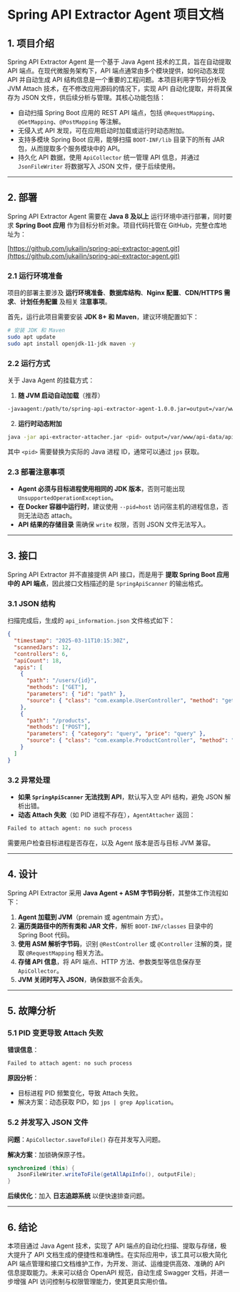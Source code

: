 # Spring API Extractor Agent 项目文档

## 1. 项目介绍
Spring API Extractor Agent 是一个基于 Java Agent 技术的工具，旨在自动提取 API 端点。在现代微服务架构下，API 端点通常由多个模块提供，如何动态发现 API 并自动生成 API 结构信息是一个重要的工程问题。本项目利用字节码分析及 JVM Attach 技术，在不修改应用源码的情况下，实现 API 自动化提取，并将其保存为 JSON 文件，供后续分析与管理。其核心功能包括：

- 自动扫描 Spring Boot 应用的 REST API 端点，包括 `@RequestMapping`、`@GetMapping`、`@PostMapping` 等注解。
- 无侵入式 API 发现，可在应用启动时加载或运行时动态附加。
- 支持多模块 Spring Boot 应用，能够扫描 `BOOT-INF/lib` 目录下的所有 JAR 包，从而提取多个服务模块中的 API。
- 持久化 API 数据，使用 `ApiCollector` 统一管理 API 信息，并通过 `JsonFileWriter` 将数据写入 JSON 文件，便于后续使用。

---
## 2. 部署
Spring API Extractor Agent 需要在 **Java 8 及以上** 运行环境中进行部署，同时要求 **Spring Boot 应用** 作为目标分析对象。项目代码托管在 GitHub，完整仓库地址为：

[https://github.com/jukailin/spring-api-extractor-agent.git](https://github.com/jukailin/spring-api-extractor-agent.git)

### 2.1 运行环境准备
项目的部署主要涉及 **运行环境准备**、**数据库结构**、**Nginx 配置**、**CDN/HTTPS 需求**、**计划任务配置** 及相关 **注意事项**。

首先，运行此项目需要安装 **JDK 8+ 和 Maven**，建议环境配置如下：
```sh
# 安装 JDK 和 Maven
sudo apt update
sudo apt install openjdk-11-jdk maven -y
```

### 2.2 运行方式
关于 Java Agent 的挂载方式：
1. **随 JVM 启动自动加载**（推荐）
```sh
-javaagent:/path/to/spring-api-extractor-agent-1.0.0.jar=output=/var/www/api-data/api_information.json
```
2. **运行时动态附加**
```sh
java -jar api-extractor-attacher.jar <pid> output=/var/www/api-data/api_information.json
```
其中 `<pid>` 需要替换为实际的 Java 进程 ID，通常可以通过 `jps` 获取。

### 2.3 部署注意事项
- **Agent 必须与目标进程使用相同的 JDK 版本**，否则可能出现 `UnsupportedOperationException`。
- **在 Docker 容器中运行时**，建议使用 `--pid=host` 访问宿主机的进程信息，否则无法动态 attach。
- **API 结果的存储目录** 需确保 `write` 权限，否则 JSON 文件无法写入。

---
## 3. 接口
Spring API Extractor 并不直接提供 API 接口，而是用于 **提取 Spring Boot 应用中的 API 端点**，因此接口文档描述的是 `SpringApiScanner` 的输出格式。

### 3.1 JSON 结构
扫描完成后，生成的 `api_information.json` 文件格式如下：
```json
{
  "timestamp": "2025-03-11T10:15:30Z",
  "scannedJars": 12,
  "controllers": 6,
  "apiCount": 18,
  "apis": [
    {
      "path": "/users/{id}",
      "methods": ["GET"],
      "parameters": { "id": "path" },
      "source": { "class": "com.example.UserController", "method": "getUser" }
    },
    {
      "path": "/products",
      "methods": ["POST"],
      "parameters": { "category": "query", "price": "query" },
      "source": { "class": "com.example.ProductController", "method": "addProduct" }
    }
  ]
}
```

### 3.2 异常处理
- **如果 `SpringApiScanner` 无法找到 API**，默认写入空 API 结构，避免 JSON 解析出错。
- **动态 Attach 失败**（如 PID 进程不存在），`AgentAttacher` 返回：
```sh
Failed to attach agent: no such process
```
需要用户检查目标进程是否存在，以及 Agent 版本是否与目标 JVM 兼容。

---
## 4. 设计
Spring API Extractor 采用 **Java Agent + ASM 字节码分析**，其整体工作流程如下：
1. **Agent 加载到 JVM**（premain 或 agentmain 方式）。
2. **遍历类路径中的所有类和 JAR 文件**，解析 `BOOT-INF/classes` 目录中的 Spring Boot 代码。
3. **使用 ASM 解析字节码**，识别 `@RestController` 或 `@Controller` 注解的类，提取 `@RequestMapping` 相关方法。
4. **存储 API 信息**，将 API 端点、HTTP 方法、参数类型等信息保存至 `ApiCollector`。
5. **JVM 关闭时写入 JSON**，确保数据不会丢失。

---
## 5. 故障分析
### 5.1 PID 变更导致 Attach 失败
**错误信息**：
```sh
Failed to attach agent: no such process
```
**原因分析**：
- 目标进程 PID 频繁变化，导致 Attach 失败。
- 解决方案：动态获取 PID，如 `jps | grep Application`。

### 5.2 并发写入 JSON 文件
**问题**：`ApiCollector.saveToFile()` 存在并发写入问题。

**解决方案**：加锁确保原子性。
```java
synchronized (this) {
   JsonFileWriter.writeToFile(getAllApiInfo(), outputFile);
}
```
**后续优化**：加入 **日志追踪系统** 以便快速排查问题。

---
## 6. 结论
本项目通过 Java Agent 技术，实现了 API 端点的自动化扫描、提取与存储，极大提升了 API 文档生成的便捷性和准确性。在实际应用中，该工具可以极大简化 API 端点管理和接口文档维护工作，为开发、测试、运维提供高效、准确的 API 信息提取能力。未来可以结合 OpenAPI 规范，自动生成 Swagger 文档，并进一步增强 API 访问控制与权限管理能力，使其更具实用价值。

